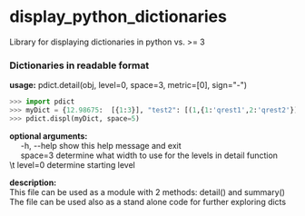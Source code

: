 # display_python_dictionaries
Library for displaying dictionaries in python vs. >= 3

### Dictionaries in readable format

**usage:** pdict.detail(obj, level=0, space=3, metric=[0], sign="-")

```python
>>> import pdict  
>>> myDict = {12.98675:  [{1:3}], "test2": [(1,{1:'qrest1',2:'qrest2'}), (3,4)], }  
>>> pdict.displ(myDict, space=5)
```

**optional arguments:**  
&nbsp;&nbsp;&nbsp;&nbsp; -h, --help  show this help message and exit  
&nbsp;&nbsp;&nbsp;&nbsp; space=3     determine what width to use for the levels in detail function  
\t level=0     determine starting level  

**description:**  
This file can be used as a module with 2 methods: detail() and summary()  
The file can be used also as a stand alone code for further exploring dicts
